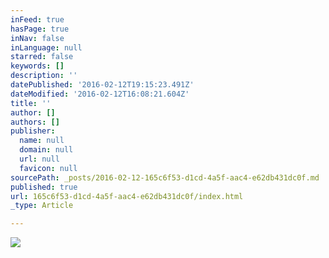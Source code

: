 ```yaml
---
inFeed: true
hasPage: true
inNav: false
inLanguage: null
starred: false
keywords: []
description: ''
datePublished: '2016-02-12T19:15:23.491Z'
dateModified: '2016-02-12T16:08:21.604Z'
title: ''
author: []
authors: []
publisher:
  name: null
  domain: null
  url: null
  favicon: null
sourcePath: _posts/2016-02-12-165c6f53-d1cd-4a5f-aac4-e62db431dc0f.md
published: true
url: 165c6f53-d1cd-4a5f-aac4-e62db431dc0f/index.html
_type: Article

---
```

![](https://the-grid-user-content.s3-us-west-2.amazonaws.com/4ec88258-559a-4c7b-a14e-b8b2825f0d17.png)